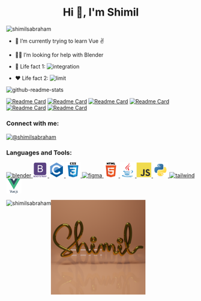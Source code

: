 <h1 align="center">Hi 👋, I'm Shimil</h1>

<p align="left"> <img src="https://komarev.com/ghpvc/?username=shimilsabraham&label=Profile%20views&color=880eb4&style=plastic" alt="shimilsabraham" /> </p>

- 🌱 I’m currently trying to learn Vue ✌
- 💁🏾 I’m looking for help with Blender 

- 🥀 Life fact 1: ![integration](https://latex.codecogs.com/svg.latex?\dpi{400}Life%20=%20\int_{birth}^{death}%20\frac{happiness}{time}%20%20d(time))

- ❤️ Life fact 2: ![limit](https://latex.codecogs.com/svg.latex?\lim_{x%20\to%20true\%20love}%20Life(x)%20=%20\prod(Joy,Peace))

<img src="https://github-readme-stats.vercel.app/api?username=ShimilSAbraham&show_icons=true&hide_border=true&theme=dark" alt="github-readme-stats" />

[![Readme Card](https://github-readme-stats.vercel.app/api/pin/?username=ShimilSAbraham&show_icons=true&theme=midnight-purple&repo=Cube.CSS)](https://github.com/ShimilSAbraham/github-readme-stats)
[![Readme Card](https://github-readme-stats.vercel.app/api/pin/?username=ShimilSAbraham&show_icons=true&theme=midnight-purple&repo=JY-MEC)](https://github.com/ShimilSAbraham/github-readme-stats)
[![Readme Card](https://github-readme-stats.vercel.app/api/pin/?username=ShimilSAbraham&show_icons=true&theme=midnight-purple&repo=Vital-Essence)](https://github.com/ShimilSAbraham/github-readme-stats)
[![Readme Card](https://github-readme-stats.vercel.app/api/pin/?username=ShimilSAbraham&show_icons=true&theme=midnight-purple&repo=Color-Switcher)](https://github.com/ShimilSAbraham/github-readme-stats)
[![Readme Card](https://github-readme-stats.vercel.app/api/pin/?username=ShimilSAbraham&show_icons=true&theme=midnight-purple&repo=Blender_Works)](https://github.com/ShimilSAbraham/github-readme-stats)
[![Readme Card](https://github-readme-stats.vercel.app/api/pin/?username=ShimilSAbraham&show_icons=true&theme=midnight-purple&repo=Coding-Tutorial)](https://github.com/ShimilSAbraham/github-readme-stats)

<h3 align="left">Connect with me:</h3>
<p align="left">
<a href="https://codepen.io/shimilsabraham" target="blank"><img align="center" src="https://raw.githubusercontent.com/rahuldkjain/github-profile-readme-generator/master/src/images/icons/Social/codepen.svg" alt="@shimilsabraham" height="30" width="40" /></a>
</p>

<h3 align="left">Languages and Tools:</h3>
<p align="left"> <a href="https://www.blender.org/" target="_blank"> <img src="https://download.blender.org/branding/community/blender_community_badge_white.svg" alt="blender" width="40" height="40"/> </a> <a href="https://getbootstrap.com" target="_blank"> <img src="https://raw.githubusercontent.com/devicons/devicon/master/icons/bootstrap/bootstrap-plain-wordmark.svg" alt="bootstrap" width="40" height="40"/> </a> <a href="https://www.cprogramming.com/" target="_blank"> <img src="https://raw.githubusercontent.com/devicons/devicon/master/icons/c/c-original.svg" alt="c" width="40" height="40"/> </a> <a href="https://www.w3schools.com/css/" target="_blank"> <img src="https://raw.githubusercontent.com/devicons/devicon/master/icons/css3/css3-original-wordmark.svg" alt="css3" width="40" height="40"/> </a> <a href="https://www.figma.com/" target="_blank"> <img src="https://www.vectorlogo.zone/logos/figma/figma-icon.svg" alt="figma" width="40" height="40"/> </a> <a href="https://www.w3.org/html/" target="_blank"> <img src="https://raw.githubusercontent.com/devicons/devicon/master/icons/html5/html5-original-wordmark.svg" alt="html5" width="40" height="40"/> </a> <a href="https://www.java.com" target="_blank"> <img src="https://raw.githubusercontent.com/devicons/devicon/master/icons/java/java-original.svg" alt="java" width="40" height="40"/> </a> <a href="https://developer.mozilla.org/en-US/docs/Web/JavaScript" target="_blank"> <img src="https://raw.githubusercontent.com/devicons/devicon/master/icons/javascript/javascript-original.svg" alt="javascript" width="40" height="40"/> </a> <a href="https://www.python.org" target="_blank"> <img src="https://raw.githubusercontent.com/devicons/devicon/master/icons/python/python-original.svg" alt="python" width="40" height="40"/> </a> <a href="https://tailwindcss.com/" target="_blank"> <img src="https://www.vectorlogo.zone/logos/tailwindcss/tailwindcss-icon.svg" alt="tailwind" width="40" height="40"/> </a> <a href="https://vuejs.org/" target="_blank"> <img src="https://raw.githubusercontent.com/devicons/devicon/master/icons/vuejs/vuejs-original-wordmark.svg" alt="vuejs" width="40" height="40"/> </a> </p>

<p><img align="left" src="https://github-readme-stats.vercel.app/api/top-langs?username=shimilsabraham&show_icons=true&locale=en&layout=compact" alt="shimilsabraham" /></p>

<p align="left"> <img src="https://github.com/ShimilSAbraham/Blender_Works/blob/main/shimil.png" width="50%" alt="blender-work" /> </p>
